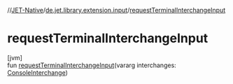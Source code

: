 //[JET-Native](../../index.md)/[de.jet.library.extension.input](index.md)/[requestTerminalInterchangeInput](request-terminal-interchange-input.md)

# requestTerminalInterchangeInput

[jvm]\
fun [requestTerminalInterchangeInput](request-terminal-interchange-input.md)(vararg interchanges: [ConsoleInterchange](../de.jet.library.console.interchange/-console-interchange/index.md))
